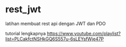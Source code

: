 # rest_jwt
latihan membuat rest api dengan JWT dan PDO

tutorial lengkapnya
https://www.youtube.com/playlist?list=PLCakfctNSHkGQ6S557u-6sLEYsfWje47P
